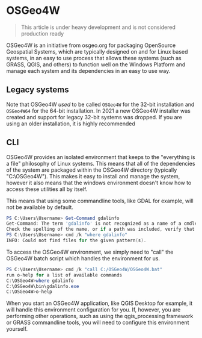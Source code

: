 # OSGeo4W

> This article is under heavy development and is not considered production ready

OSGeo4W is an initiative from osgeo.org for packaging OpenSource Geospatial Systems, which are typically designed on and for Linux based systems, in an easy to use process that allows these systems (such as GRASS, QGIS, and others) to function well on the Windows Platform and manage each system and its dependencies in an easy to use way.

## Legacy systems

Note that OSGeo4W _used_ to be called `OSGeo4W` for the 32-bit installation and `OSGeo4W64` for the 64-bit installation. In 2021 a new OSGeo4W installer was created and support for legacy 32-bit systems was dropped. If you are using an older installation, it is highly recommended

## CLI

OSGeo4W provides an isolated environment that keeps to the "everything is a file" philosophy of Linux systems. This means that all of the dependencies of the system are packaged within the OSGeo4W directory (typically "C:\OSGeo4W"). This makes it easy to install and manage the system, however it also means that the windows environment doesn't know how to access these utilities all by itself.

This means that using some commandline tools, like GDAL for example, will not be available by default.

```powershell
PS C:\Users\Username> Get-Command gdalinfo
Get-Command: The term 'gdalinfo' is not recognized as a name of a cmdlet, function, script file, or executable program.
Check the spelling of the name, or if a path was included, verify that the path is correct and try again.
PS C:\Users\Username> cmd /k "where gdalinfo"
INFO: Could not find files for the given pattern(s).
```

To access the OSGeo4W environment, we simply need to "call" the OSGeo4W batch script which handles the environment for us.

```powershell
PS C:\Users\Username> cmd /k "call C:/OSGeo4W/OSGeo4W.bat"
run o-help for a list of available commands
C:\OSGeo4W>where gdalinfo
C:\OSGeo4W\bin\gdalinfo.exe
C:\OSGeo4W>o-help
```

When you start an OSGeo4W application, like QGIS Desktop for example, it will handle this environment configuration for you. If, however, you are performing other operations, such as using the qgis_processing framework or GRASS commandline tools, you will need to configure this environment yourself.
